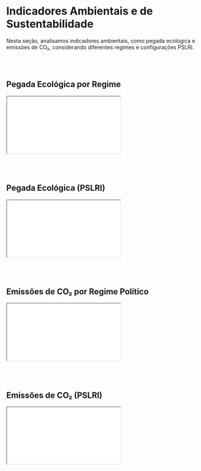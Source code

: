 # Indicadores Ambientais e de Sustentabilidade

Nesta seção, analisamos indicadores ambientais, como pegada ecológica e emissões de CO₂, considerando diferentes regimes e configurações PSLRI.

<br><br>

## Pegada Ecológica por Regime
<iframe src="assets/graficos_html/fig_pegada_ecologica_regime.html"></iframe>

<br><br>

## Pegada Ecológica (PSLRI)
<iframe src="assets/graficos_html/fig_pegada_ecologica_pslri.html"></iframe>

<br><br>

## Emissões de CO₂ por Regime Político
<iframe src="assets/graficos_html/fig_emissoes_co2_politico.html"></iframe>

<br><br>

## Emissões de CO₂ (PSLRI)
<iframe src="assets/graficos_html/fig_emissoes_co2_pslri.html"></iframe>
